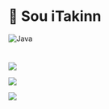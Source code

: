 # 👋 Sou iTakinn
![Java](https://img.shields.io/badge/java-%23ED8B00.svg?style=for-the-badge&logo=java&logoColor=white)
#
![](https://github-readme-stats.vercel.app/api/top-langs/?username=iTakinn&theme=radical&hide_border=false&include_all_commits=false&count_private=false&layout=compact)

![](https://github-profile-trophy.vercel.app/?username=iTakinn&theme=radical&no-frame=false&no-bg=false&margin-w=4)

![](https://github-contributor-stats.vercel.app/api?username=iTakinn&limit=5&theme=algolia&combine_all_yearly_contributions=true)
